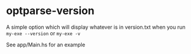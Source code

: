 # optparse-version

A simple option which will display whatever is in version.txt when you run `my-exe --version` or `my-exe -v`

See app/Main.hs for an example

